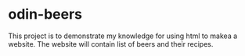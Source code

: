# odin-beers

This project is to demonstrate my knowledge for using html to makea a website. 
The website will contain list of beers and their recipes.